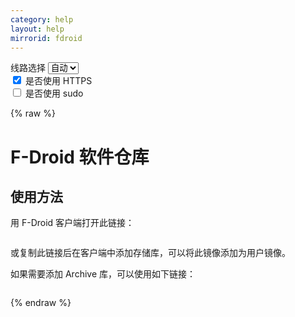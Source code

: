 ```yaml
---
category: help
layout: help
mirrorid: fdroid
---
```


<!-- 本 markdown 从 tuna/mirrorz-help-ng 自动生成，如需修改，请修改其对应部分 -->

<style>.z-help tmpl { display: none }</style>

<div class="z-wrap">
    <form class="z-form z-global" onchange="form_update(null)" onsubmit="return false">
        <div>
            <label for="e0a5cecb">线路选择</label>
            <select id="e0a5cecb" name="host">
                <option selected="selected" value="{{ site.url }}">自动</option>
                <option value="{{ site.urlv4 }}">IPv4</option>
                <option value="{{ site.urlv6 }}">IPv6</option>
            </select>
        </div>
        <div>
            <input id="144d763c" name="_scheme" type="checkbox" checked>
            <label for="144d763c">是否使用 HTTPS</label>
        </div>
        <div>
            <input id="4659e7da" name="_sudo" type="checkbox">
            <label for="4659e7da">是否使用 sudo</label>
        </div>
    </form>
</div>
{% raw %}
<div class="z-help"><h1>F-Droid 软件仓库</h1>
<h2>使用方法</h2>
<p>用 F-Droid 客户端打开此链接：</p>
<div class="z-wrap"><form class="z-form" onchange="form_update(event)" onsubmit="return false"></form><pre class="z-code"></pre></div><tmpl>
{{endpoint}}/repo/?fingerprint=43238D512C1E5EB2D6569F4A3AFBF5523418B82E0A3ED1552770ABB9A9C9CCAB
</tmpl>
<p>或复制此链接后在客户端中添加存储库，可以将此镜像添加为用户镜像。</p>
<p>如果需要添加 Archive 库，可以使用如下链接：</p>
<div class="z-wrap"><form class="z-form" onchange="form_update(event)" onsubmit="return false"></form><pre class="z-code"></pre></div><tmpl>
{{endpoint}}/archive?fingerprint=43238D512C1E5EB2D6569F4A3AFBF5523418B82E0A3ED1552770ABB9A9C9CCAB
</tmpl><script id="z-config" type="application/x-mirrorz-help">eyJfIjogIkYtRHJvaWQgXHU4ZjZmXHU0ZWY2XHU0ZWQzXHU1ZTkzIiwgImJsb2NrIjogWyJ1c2FnZSJdLCAiaW5wdXQiOiB7fSwgIm5hbWUiOiAiZmRyb2lkIn0=</script>
</div>

{% endraw %}

<script src="/static/js/mustache.js?{{ site.data['hash'] }}"></script>
<script src="/static/js/zdocs.js?{{ site.data['hash'] }}"></script>
